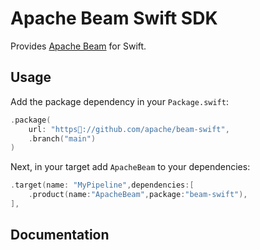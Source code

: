 # Apache Beam Swift SDK

Provides [Apache Beam][0] for Swift.

## Usage

Add the package dependency in your `Package.swift`:

```swift
.package(
    url: "https://github.com/apache/beam-swift",
    .branch("main")
)
```

Next, in your target add `ApacheBeam` to your dependencies:

```swift
.target(name: "MyPipeline",dependencies:[
    .product(name:"ApacheBeam",package:"beam-swift"),
],
```

## Documentation

[0]: https://beam.apache.org

                                                    
                                                    
                                                    
                                                    
                                                    
